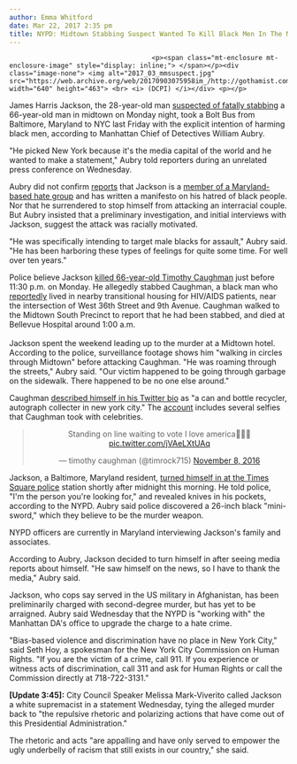 ```yaml
---
author: Emma Whitford
date: Mar 22, 2017 2:35 pm
title: NYPD: Midtown Stabbing Suspect Wanted To Kill Black Men In The Media Capital Of The World
---
```


	
										<p><span class="mt-enclosure mt-enclosure-image" style="display: inline;"> </span></p><div class="image-none"> <img alt="2017_03_mmsuspect.jpg" src="https://web.archive.org/web/20170903075958im_/http://gothamist.com/attachments/nyc_ewhitford/2017_03_mmsuspect.jpg" width="640" height="463"> <br> <i> (DCPI) </i></div> <p></p>

<p>James Harris Jackson, the 28-year-old man <a href="https://web.archive.org/web/20170903075958/http://gothamist.com/2017/03/22/midtown_stabbing_arrest.php">suspected of fatally stabbing</a> a 66-year-old man in midtown on Monday night, took a Bolt Bus from Baltimore, Maryland to NYC last Friday with the explicit intention of harming black men, according to Manhattan Chief of Detectives William Aubry. </p>

<p>&quot;He picked New York because it&apos;s the media capital of the world and he wanted to make a statement,&quot; Aubry told reporters during an unrelated press conference on Wednesday. </p>

<p>Aubry did not confirm <a href="https://web.archive.org/web/20170903075958/http://nypost.com/2017/03/22/white-supremacist-says-he-killed-man-because-he-was-black/?utm_source=maropost&amp;utm_medium=email&amp;utm_campaign=news_alert&amp;utm_content=20170322">reports</a> that Jackson is a <a href="https://web.archive.org/web/20170903075958/http://www.nydailynews.com/new-york/manhattan/suspect-midtown-knife-killing-surrenders-cops-article-1.3005263">member of a Maryland-based hate group</a> and has written a manifesto on his hatred of black people. Nor that he surrendered to stop himself from attacking an interracial couple. But Aubry insisted that a preliminary investigation, and initial interviews with Jackson, suggest the attack was racially motivated. </p>

<p>&quot;He was specifically intending to target male blacks for assault,&quot; Aubry said. &quot;He has been harboring these types of feelings for quite some time. For well over ten years.&quot; </p>

<p>Police believe Jackson <a href="https://web.archive.org/web/20170903075958/http://gothamist.com/2017/03/21/midtown_stabbing.php">killed 66-year-old Timothy Caughman</a> just before 11:30 p.m. on Monday. He allegedly stabbed Caughman, a black man who <a href="https://web.archive.org/web/20170903075958/http://www.nydailynews.com/new-york/manhattan/suspect-midtown-knife-killing-surrenders-cops-article-1.3005263">reportedly</a> lived in nearby transitional housing for HIV/AIDS patients, near the intersection of West 36th Street and 9th Avenue. Caughman walked to the Midtown South Precinct to report that he had been stabbed, and died at Bellevue Hospital around 1:00 a.m. <br>
 <br>
Jackson spent the weekend leading up to the murder at a Midtown hotel. According to the police, surveillance footage shows him &quot;walking in circles through Midtown&quot; before attacking Caughman. &quot;He was roaming through the streets,&quot; Aubry said. &quot;Our victim happened to be going through garbage on the sidewalk. There happened to be no one else around.&quot; </p>

<p>Caughman <a href="https://web.archive.org/web/20170903075958/https://twitter.com/timrock715">described himself in his Twitter bio</a> as &quot;a can and bottle recycler, autograph collecter in new york city.&quot; The <a href="https://web.archive.org/web/20170903075958/https://twitter.com/timrock715">account</a> includes several selfies that Caughman took with celebrities. </p>

<center><blockquote class="twitter-tweet" data-lang="en"><p lang="en" dir="ltr">Standing on line waiting to vote I love america&#xFE4E6;&#xFE4E6;&#xFE4E6; <a href="https://web.archive.org/web/20170903075958/https://t.co/jVAeLXtUAq">pic.twitter.com/jVAeLXtUAq</a></p>&#x2014; timothy caughman (@timrock715) <a href="https://web.archive.org/web/20170903075958/https://twitter.com/timrock715/status/795996914571497472">November 8, 2016</a></blockquote>
<script async src="//web.archive.org/web/20170903075958js_/http://platform.twitter.com/widgets.js" charset="utf-8"></script></center>

<p>Jackson, a Baltimore, Maryland resident, <a href="https://web.archive.org/web/20170903075958/http://gothamist.com/2017/03/22/midtown_stabbing_arrest.php">turned himself in at the Times Square police</a> station shortly after midnight this morning. He told police, &quot;I&apos;m the person you&apos;re looking for,&quot; and revealed knives in his pockets, according to the NYPD. Aubry said police discovered a 26-inch black &quot;mini-sword,&quot; which they believe to be the murder weapon. </p>

<p>NYPD officers are currently in Maryland interviewing Jackson&apos;s family and associates. </p>

<p>According to Aubry, Jackson decided to turn himself in after seeing media reports about himself. &quot;He saw himself on the news, so I have to thank the media,&quot; Aubry said. </p>

<p>Jackson, who cops say served in the US military in Afghanistan, has been preliminarily charged with second-degree murder, but has yet to be arraigned. Aubry said Wednesday that the NYPD is &quot;working with&quot; the Manhattan DA&apos;s office to upgrade the charge to a hate crime. </p>

<p>&quot;Bias-based violence and discrimination have no place in New York City,&quot; said Seth Hoy, a spokesman for the New York City Commission on Human Rights. &quot;If you are the victim of a crime, call 911. If you experience or witness acts of discrimination, call 311 and ask for Human Rights or call the Commission directly at 718-722-3131.&quot; </p>

<p><strong>[Update 3:45]:</strong> City Council Speaker Melissa Mark-Viverito called Jackson a white supremacist in a statement Wednesday, tying the alleged murder back to &quot;the repulsive rhetoric and polarizing actions that have come out of this Presidential Administration.&quot; </p>

<p>The rhetoric and acts &quot;are appalling and have only served to empower the ugly underbelly of racism that still exists in our country,&quot; she said. </p>					
										
									
				